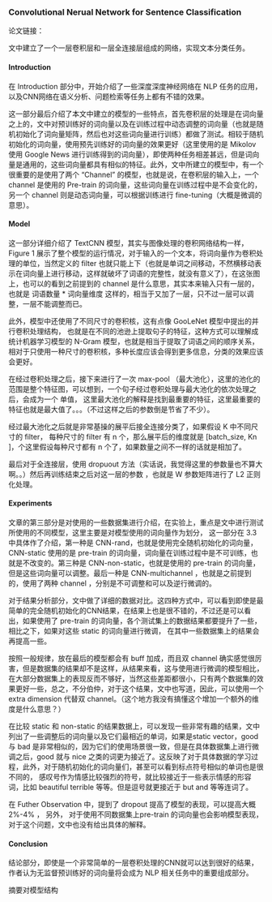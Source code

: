 ### Convolutional Nerual Network for Sentence Classification

论文链接：



[1]: https://www.aclweb.org/anthology/D14-1181	"Convolutional Neural Network for Sentence Classification"



文中建立了一个一层卷积层和一层全连接层组成的网络，实现文本分类任务。

#### Introduction

在 Introduction 部分中，开始介绍了一些深度深度神经网络在 NLP 任务的应用，以及CNN网络在语义分析、问题检索等任务上都有不错的效果。

这一部分最后介绍了本文中建立的模型的一些特点，首先卷积层的处理是在词向量之上的，文中对预训练好的词向量以及在训练过程中动态调整的词向量（也就是随机初始化了词向量矩阵，然后也对这些词向量进行训练）都做了测试。相较于随机初始化的词向量，使用预先训练好的词向量的效果更好（这里使用的是 Mikolov 使用 Google News 进行训练得到的词向量），即使两种任务相差甚远，但是词向量是通用的，这些词向量都具有相似的特征。此外，文中所建立的模型中，有一个很重要的是使用了两个 “Channel” 的模型，也就是说，在卷积层的输入上，一个 channel 是使用的 Pre-train 的词向量，这些词向量在训练过程中是不会变化的，另一个 channel 则是动态词向量，可以根据训练进行 fine-tuning（大概是微调的意思）。

#### Model

这一部分详细介绍了 TextCNN 模型，其实与图像处理的卷积网络结构一样，Figure 1 展示了整个模型的运行情况，对于输入的一个文本，将词向量作为卷积处理的单位，当然定义的 filter 也就只能上下（也就是单词之间移动，不然横移动表示在词向量上进行移动，这样就破坏了词语的完整性，就没有意义了），在这张图上，也可以的看到之前提到的 channel 是什么意思，其实本来输入只有一层的，也就是 词语数量 * 词向量维度 这样的，相当于又加了一层，只不过一层可以调整，一层不能调整而已。

此外，模型中还使用了不同尺寸的卷积核，这有点像 GooLeNet 模型中提出的并行卷积处理结构， 也就是在不同的池逊上提取句子的特征，这种方式可以理解成统计机器学习模型的 N-Gram 模型，也就是相当于提取了词语之间的顺序关系，相对于只使用一种尺寸的卷积核，多种长度应该会得到更多信息，分类的效果应该会更好。

在经过卷积处理之后，接下来进行了一次 max-pool （最大池化），这里的池化的范围是整个特征图，可以想到，一个句子经过卷积处理与最大池化的依次处理之后，会成为一个 单值， 这里最大池化的解释是找到最重要的特征，这里最重要的特征也就是最大值了。。。（不过这样之后的参数倒是节省了不少）。

经过最大池化之后就是非常基操的展平后接全连接分类了，如果假设 K  中不同尺寸的 filter， 每种尺寸的 filter 有 n 个，那么展平后的维度就是 [batch_size, Kn ]，个这里假设每种尺寸都有 n 个了，如果数量之间不一样的话就是相加了。

最后对于全连接层，使用 dropuout 方法（实话说，我觉得这里的参数量也不算大啊。。）然后再训练结束之后对这一层的参数 ，也就是 W 参数矩阵进行了 L2 正则化处理。

#### Experiments

文章的第三部分是对使用的一些数据集进行介绍，在实验上，重点是文中进行测试所使用的不同模型，这里主要是对模型使用的词向量作为划分， 这一部分在 3.3中具体作了介绍，第一种是 CNN-rand，也就是使用完全随机初始化的词向量， CNN-static 使用的是 pre-train 的词向量，词向量在训练过程中是不可训练，也就是不改变的。第三种是 CNN-non-static，也就是使用的 pre-train 的词向量，但是这些词向量可以调整。最后一种是 CNN-multichannel ，也就是之前提到的，使用了两种 channel ，分别是不可调整和可以及逆行微调的。

对于结果分析部分，文中做了详细的数据对比。这四种方式中，可以看到即使是最简单的完全随机初始化的CNN结果，在结果上也是很不错的，不过还是可以看出，如果使用了 pre-train 的词向量，各个测试集上的数据结果都要提升了一些，相比之下，如果对这些 static 的词向量进行微调， 在其中一些数据集上的结果会再提高一些。

按照一般规律，放在最后的模型都会有 buff 加成，而且双 channel 确实感觉很厉害，但是数据集的结果却不是这样，从结果来看，这与使用进行微调的模型相比， 在大部分数据集上的表现反而不够好，当然这些差距都很小，只有两个数据集的效果更好一些，总之，不分伯仲，对于这个结果，文中也写道，因此，可以使用一个 extra dimension 代替双 channel。（这个地方我没有搞懂这个增加一个额外的维度是什么意思？）

在比较 static 和 non-static 的结果数据上，可以发现一些非常有趣的结果，文中列出了一些调整后的词向量以及它们最相近的单词，如果是static vector，good 与 bad 是非常相似的，因为它们的使用场景很一致，但是在具体数据集上进行微调之后，good 就与 nice 之类的词更为接近了。这反映了对于具体数据的学习过程，此外，对于随机初始化的词向量们，甚至可以看到标点符号相似的单词也是很不同的， 感叹号作为情感比较强烈的符号，就比较接近于一些表示情感的形容词，比如 beautiful terrible 等等。但是逗号就更接近于 but and 等等连词了。

在 Futher Observation 中，提到了 dropout 提高了模型的表现，可以提高大概 2%-4% ， 另外， 对于使用不同数据集上pre-train 的词向量也会影响模型表现，对于这个问题，文中也没有给出具体的解释。

#### Conclusion

结论部分，即使是一个非常简单的一层卷积处理的CNN就可以达到很好的结果，作者认为无监督预训练好的词向量将会成为 NLP 相关任务中的重要组成部分。

摘要对模型结构
